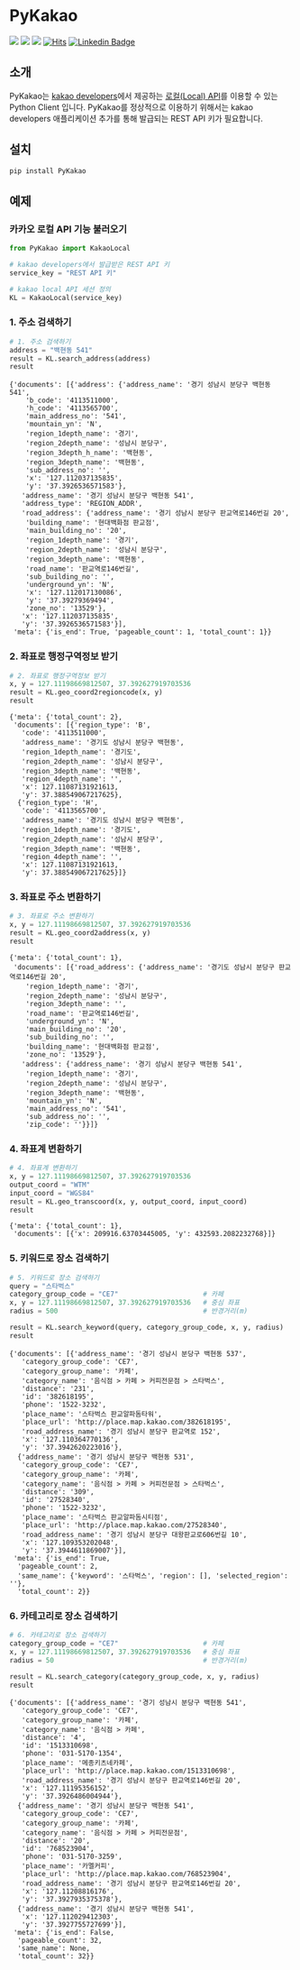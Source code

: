 # PyKakao

![](https://img.shields.io/badge/python-3.8-blue.svg)
![](https://img.shields.io/badge/requests-2.27.1-red.svg)
![](https://img.shields.io/badge/api-kakao-yellow.svg)
[![Hits](https://hits.seeyoufarm.com/api/count/incr/badge.svg?url=https%3A%2F%2Fgithub.com%2FWooilJeong%2FPyKakao&count_bg=%2379C83D&title_bg=%23555555&icon=&icon_color=%23E7E7E7&title=hits&edge_flat=false)](https://hits.seeyoufarm.com)
[![Linkedin Badge](https://img.shields.io/badge/-WooilJeong-blue?style=plastic&logo=Linkedin&logoColor=white&link=https://www.linkedin.com/in/wooil/)](https://www.linkedin.com/in/wooil/) 

## 소개

PyKakao는 [kakao developers](https://developers.kakao.com/)에서 제공하는 [로컬(Local) API](https://developers.kakao.com/docs/latest/ko/local/common)를 이용할 수 있는 Python Client 입니다. PyKakao를 정상적으로 이용하기 위해서는 kakao developers 애플리케이션 추가를 통해 발급되는 REST API 키가 필요합니다.

## 설치

```bash
pip install PyKakao
```

## 예제

### 카카오 로컬 API 기능 불러오기

```python
from PyKakao import KakaoLocal

# kakao developers에서 발급받은 REST API 키	
service_key = "REST API 키"

# kakao local API 세션 정의
KL = KakaoLocal(service_key)
```

### 1. 주소 검색하기

```python
# 1. 주소 검색하기
address = "백현동 541"
result = KL.search_address(address)
result
```

```
{'documents': [{'address': {'address_name': '경기 성남시 분당구 백현동 541',
    'b_code': '4113511000',
    'h_code': '4113565700',
    'main_address_no': '541',
    'mountain_yn': 'N',
    'region_1depth_name': '경기',
    'region_2depth_name': '성남시 분당구',
    'region_3depth_h_name': '백현동',
    'region_3depth_name': '백현동',
    'sub_address_no': '',
    'x': '127.112037135835',
    'y': '37.3926536571583'},
   'address_name': '경기 성남시 분당구 백현동 541',
   'address_type': 'REGION_ADDR',
   'road_address': {'address_name': '경기 성남시 분당구 판교역로146번길 20',
    'building_name': '현대백화점 판교점',
    'main_building_no': '20',
    'region_1depth_name': '경기',
    'region_2depth_name': '성남시 분당구',
    'region_3depth_name': '백현동',
    'road_name': '판교역로146번길',
    'sub_building_no': '',
    'underground_yn': 'N',
    'x': '127.112017130086',
    'y': '37.39279369494',
    'zone_no': '13529'},
   'x': '127.112037135835',
   'y': '37.3926536571583'}],
 'meta': {'is_end': True, 'pageable_count': 1, 'total_count': 1}}
```

### 2. 좌표로 행정구역정보 받기

```python
# 2. 좌표로 행정구역정보 받기
x, y = 127.11198669812507, 37.392627919703536
result = KL.geo_coord2regioncode(x, y)
result
```

```
{'meta': {'total_count': 2},
 'documents': [{'region_type': 'B',
   'code': '4113511000',
   'address_name': '경기도 성남시 분당구 백현동',
   'region_1depth_name': '경기도',
   'region_2depth_name': '성남시 분당구',
   'region_3depth_name': '백현동',
   'region_4depth_name': '',
   'x': 127.11087131921613,
   'y': 37.388549067217625},
  {'region_type': 'H',
   'code': '4113565700',
   'address_name': '경기도 성남시 분당구 백현동',
   'region_1depth_name': '경기도',
   'region_2depth_name': '성남시 분당구',
   'region_3depth_name': '백현동',
   'region_4depth_name': '',
   'x': 127.11087131921613,
   'y': 37.388549067217625}]}
```

### 3. 좌표로 주소 변환하기

```python
# 3. 좌표로 주소 변환하기
x, y = 127.11198669812507, 37.392627919703536
result = KL.geo_coord2address(x, y)
result
```

```
{'meta': {'total_count': 1},
 'documents': [{'road_address': {'address_name': '경기도 성남시 분당구 판교역로146번길 20',
    'region_1depth_name': '경기',
    'region_2depth_name': '성남시 분당구',
    'region_3depth_name': '',
    'road_name': '판교역로146번길',
    'underground_yn': 'N',
    'main_building_no': '20',
    'sub_building_no': '',
    'building_name': '현대백화점 판교점',
    'zone_no': '13529'},
   'address': {'address_name': '경기 성남시 분당구 백현동 541',
    'region_1depth_name': '경기',
    'region_2depth_name': '성남시 분당구',
    'region_3depth_name': '백현동',
    'mountain_yn': 'N',
    'main_address_no': '541',
    'sub_address_no': '',
    'zip_code': ''}}]}
```

### 4. 좌표계 변환하기

```python
# 4. 좌표계 변환하기
x, y = 127.11198669812507, 37.392627919703536
output_coord = "WTM"
input_coord = "WGS84"
result = KL.geo_transcoord(x, y, output_coord, input_coord)
result
```

```
{'meta': {'total_count': 1},
 'documents': [{'x': 209916.63703445005, 'y': 432593.2082232768}]}
```

### 5. 키워드로 장소 검색하기

```python
# 5. 키워드로 장소 검색하기
query = "스타벅스"
category_group_code = "CE7"                     # 카페
x, y = 127.11198669812507, 37.392627919703536   # 중심 좌표
radius = 500                                    # 반경거리(m)

result = KL.search_keyword(query, category_group_code, x, y, radius)
result
```

```
{'documents': [{'address_name': '경기 성남시 분당구 백현동 537',
   'category_group_code': 'CE7',
   'category_group_name': '카페',
   'category_name': '음식점 > 카페 > 커피전문점 > 스타벅스',
   'distance': '231',
   'id': '382618195',
   'phone': '1522-3232',
   'place_name': '스타벅스 판교알파돔타워',
   'place_url': 'http://place.map.kakao.com/382618195',
   'road_address_name': '경기 성남시 분당구 판교역로 152',
   'x': '127.110364770136',
   'y': '37.3942620223016'},
  {'address_name': '경기 성남시 분당구 백현동 531',
   'category_group_code': 'CE7',
   'category_group_name': '카페',
   'category_name': '음식점 > 카페 > 커피전문점 > 스타벅스',
   'distance': '309',
   'id': '27528340',
   'phone': '1522-3232',
   'place_name': '스타벅스 판교알파돔시티점',
   'place_url': 'http://place.map.kakao.com/27528340',
   'road_address_name': '경기 성남시 분당구 대왕판교로606번길 10',
   'x': '127.109353202048',
   'y': '37.3944611869007'}],
 'meta': {'is_end': True,
  'pageable_count': 2,
  'same_name': {'keyword': '스타벅스', 'region': [], 'selected_region': ''},
  'total_count': 2}}
```

### 6. 카테고리로 장소 검색하기

```python
# 6. 카테고리로 장소 검색하기
category_group_code = "CE7"                     # 카페
x, y = 127.11198669812507, 37.392627919703536   # 중심 좌표
radius = 50                                     # 반경거리(m)

result = KL.search_category(category_group_code, x, y, radius)
result
```

```
{'documents': [{'address_name': '경기 성남시 분당구 백현동 541',
   'category_group_code': 'CE7',
   'category_group_name': '카페',
   'category_name': '음식점 > 카페',
   'distance': '4',
   'id': '1513310698',
   'phone': '031-5170-1354',
   'place_name': '메종키츠네카페',
   'place_url': 'http://place.map.kakao.com/1513310698',
   'road_address_name': '경기 성남시 분당구 판교역로146번길 20',
   'x': '127.11195356152',
   'y': '37.3926486004944'},
  {'address_name': '경기 성남시 분당구 백현동 541',
   'category_group_code': 'CE7',
   'category_group_name': '카페',
   'category_name': '음식점 > 카페 > 커피전문점',
   'distance': '20',
   'id': '768523904',
   'phone': '031-5170-3259',
   'place_name': '카멜커피',
   'place_url': 'http://place.map.kakao.com/768523904',
   'road_address_name': '경기 성남시 분당구 판교역로146번길 20',
   'x': '127.11208816176',
   'y': '37.3927935375378'},
  {'address_name': '경기 성남시 분당구 백현동 541',
   'x': '127.112029412303',
   'y': '37.3927755727699'}],
 'meta': {'is_end': False,
  'pageable_count': 32,
  'same_name': None,
  'total_count': 32}}
```
